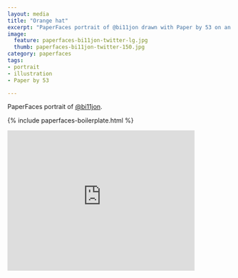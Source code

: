 ```yaml
---
layout: media
title: "Orange hat"
excerpt: "PaperFaces portrait of @bi11jon drawn with Paper by 53 on an iPad."
image: 
  feature: paperfaces-bi11jon-twitter-lg.jpg
  thumb: paperfaces-bi11jon-twitter-150.jpg
category: paperfaces
tags: 
- portrait
- illustration
- Paper by 53

---
```


PaperFaces portrait of [@bi11jon](http://twitter.com/bi11jon).

{% include paperfaces-boilerplate.html %}

<iframe width="420" height="315" src="http://www.youtube.com/embed/dRIxg-RYJ9g" frameborder="0"> </iframe>